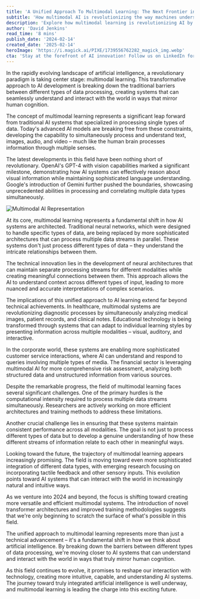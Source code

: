 ```yaml
---
title: 'A Unified Approach To Multimodal Learning: The Next Frontier in Artificial Intelligence'
subtitle: 'How multimodal AI is revolutionizing the way machines understand our world'
description: 'Explore how multimodal learning is revolutionizing AI by enabling systems to process multiple types of data simultaneously, much like human cognition. From healthcare to education, discover how this unified approach is transforming various industries and pushing the boundaries of artificial intelligence.'
author: 'David Jenkins'
read_time: '8 mins'
publish_date: '2024-02-14'
created_date: '2025-02-14'
heroImage: 'https://i.magick.ai/PIXE/1739556762282_magick_img.webp'
cta: 'Stay at the forefront of AI innovation! Follow us on LinkedIn for daily insights into groundbreaking developments in multimodal learning and artificial intelligence.'
---
```


In the rapidly evolving landscape of artificial intelligence, a revolutionary paradigm is taking center stage: multimodal learning. This transformative approach to AI development is breaking down the traditional barriers between different types of data processing, creating systems that can seamlessly understand and interact with the world in ways that mirror human cognition.

The concept of multimodal learning represents a significant leap forward from traditional AI systems that specialized in processing single types of data. Today's advanced AI models are breaking free from these constraints, developing the capability to simultaneously process and understand text, images, audio, and video – much like the human brain processes information through multiple senses.

The latest developments in this field have been nothing short of revolutionary. OpenAI's GPT-4 with vision capabilities marked a significant milestone, demonstrating how AI systems can effectively reason about visual information while maintaining sophisticated language understanding. Google's introduction of Gemini further pushed the boundaries, showcasing unprecedented abilities in processing and correlating multiple data types simultaneously.

![Multimodal AI Representation](https://i.magick.ai/PIXE/1739556762580_magick_img.webp)

At its core, multimodal learning represents a fundamental shift in how AI systems are architected. Traditional neural networks, which were designed to handle specific types of data, are being replaced by more sophisticated architectures that can process multiple data streams in parallel. These systems don't just process different types of data – they understand the intricate relationships between them.

The technical innovation lies in the development of neural architectures that can maintain separate processing streams for different modalities while creating meaningful connections between them. This approach allows the AI to understand context across different types of input, leading to more nuanced and accurate interpretations of complex scenarios.

The implications of this unified approach to AI learning extend far beyond technical achievements. In healthcare, multimodal systems are revolutionizing diagnostic processes by simultaneously analyzing medical images, patient records, and clinical notes. Educational technology is being transformed through systems that can adapt to individual learning styles by presenting information across multiple modalities – visual, auditory, and interactive.

In the corporate world, these systems are enabling more sophisticated customer service interactions, where AI can understand and respond to queries involving multiple types of media. The financial sector is leveraging multimodal AI for more comprehensive risk assessment, analyzing both structured data and unstructured information from various sources.

Despite the remarkable progress, the field of multimodal learning faces several significant challenges. One of the primary hurdles is the computational intensity required to process multiple data streams simultaneously. Researchers are actively working on more efficient architectures and training methods to address these limitations.

Another crucial challenge lies in ensuring that these systems maintain consistent performance across all modalities. The goal is not just to process different types of data but to develop a genuine understanding of how these different streams of information relate to each other in meaningful ways.

Looking toward the future, the trajectory of multimodal learning appears increasingly promising. The field is moving toward even more sophisticated integration of different data types, with emerging research focusing on incorporating tactile feedback and other sensory inputs. This evolution points toward AI systems that can interact with the world in increasingly natural and intuitive ways.

As we venture into 2024 and beyond, the focus is shifting toward creating more versatile and efficient multimodal systems. The introduction of novel transformer architectures and improved training methodologies suggests that we're only beginning to scratch the surface of what's possible in this field.

The unified approach to multimodal learning represents more than just a technical advancement – it's a fundamental shift in how we think about artificial intelligence. By breaking down the barriers between different types of data processing, we're moving closer to AI systems that can understand and interact with the world in ways that truly mirror human cognition.

As this field continues to evolve, it promises to reshape our interaction with technology, creating more intuitive, capable, and understanding AI systems. The journey toward truly integrated artificial intelligence is well underway, and multimodal learning is leading the charge into this exciting future.